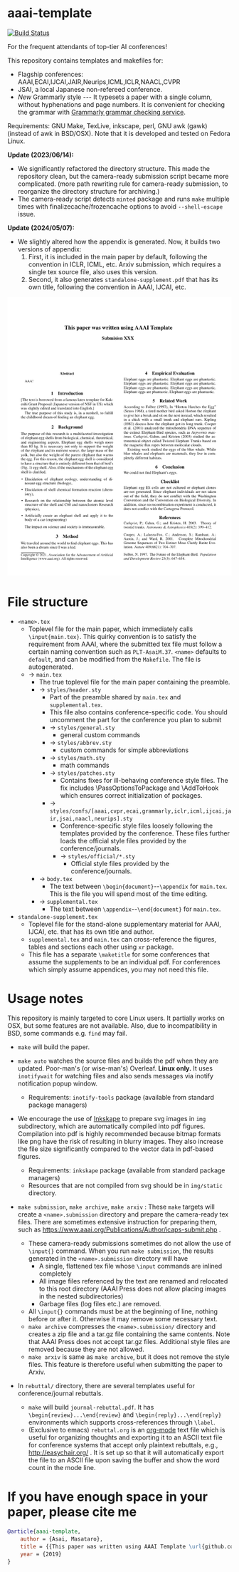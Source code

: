 
# aaai-template

[![Build Status](https://travis-ci.org/guicho271828/aaai-template.svg?branch=master)](https://travis-ci.org/guicho271828/aaai-template)

For the frequent attendants of top-tier AI conferences!

This repository contains templates and makefiles for:

+ Flagship conferences: AAAI,ECAI,IJCAI,JAIR,Neurips,ICML,ICLR,NAACL,CVPR
+ JSAI, a local Japanese non-refereed conference.
+ *New* Grammarly style --- It typesets a paper with a single column, without hyphenations and page numbers.
  It is convenient for checking the grammar with [Grammarly grammar checking service](https://app.grammarly.com/).

Requirements: GNU Make, TexLive, inkscape, perl, GNU awk (gawk) (instead of awk in BSD/OSX).
Note that it is developed and tested on Fedora Linux.

**Update (2023/06/14):**

+ We significantly refactored the directory structure.
  This made the repository clean, but the camera-ready submission script became more complicated.
  (more path rewriting rule for camera-ready submission, to reorganize the directory structure for archiving.)
+ The camera-ready script detects `minted` package and runs `make` multiple times
  with finalizecache/frozencache options to avoid `--shell-escape` issue.

**Update (2024/05/07):**

+ We slightly altered how the appendix is generated.
  Now, it builds two versions of appendix:
  1. First, it is included in the main paper by default, following the convention in ICLR, ICML, etc.
     Arxiv submission, which requires a single tex source file, also uses this version.
  2. Second, it also generates `standalone-supplement.pdf` that has its own title,
     following the convention in AAAI, IJCAI, etc.


[![example](./example.png)](./example.pdf)

# File structure

* `<name>.tex`
  * Toplevel file for the main paper, which immediately calls `\input{main.tex}`.
    This quirky convention is to satisfy the requirement from AAAI, where
    the submitted tex file must follow a certain naming convention such as `PLT-AsaiM.37`.
    `<name>` defaults to `default`, and can be modified from the `Makefile`.
    The file is autogenerated.
  * → `main.tex`
    * The true toplevel file for the main paper containing the preamble.
    * → `styles/header.sty`
      * Part of the preamble shared by `main.tex` and `supplemental.tex`.
      * This file also contains conference-specific code.
        You should uncomment the part for the conference you plan to submit
      * → `styles/general.sty`
        * general custom commands
      * → `styles/abbrev.sty`
        * custom commands for simple abbreviations
      * → `styles/math.sty`
        * math commands
      * → `styles/patches.sty`
        * Contains fixes for ill-behaving conference style files.
          The fix includes \PassOptionsToPackage and \AddToHook which ensures
          correct initialization of packages.
      * → `styles/confs/[aaai,cvpr,ecai,grammarly,iclr,icml,ijcai,jair,jsai,naacl,neurips].sty`
        * Conference-specific style files loosely following the templates provided by the conference.
          These files further loads the official style files provided by the conference/journals.
        * → `styles/official/*.sty`
          * Official style files provided by the conference/journals.
    * → `body.tex`
      * The text between `\begin{document}`--`\appendix` for `main.tex`.
        This is the file you will spend most of the time editing.
    * → `supplemental.tex`
      * The text between `\appendix`--`\end{document}` for `main.tex`.
* `standalone-supplement.tex`
  * Toplevel file for the stand-alone supplementary material for AAAI, IJCAI, etc. that has its own title and author.
  * `supplemental.tex` and `main.tex` can cross-reference
    the figures, tables and sections each other using `xr` package.
  * This file has a separate `\maketitle` for some conferences
    that assume the supplements to be an individual pdf.
    For conferences which simply assume appendices, you may not need this file.

# Usage notes

This repository is mainly targeted to core Linux users.
It partially works on OSX, but some features are not available.
Also, due to incompatibility in BSD, some commands e.g. `find` may fail.

* `make` will build the paper.

* `make auto` watches the source files and builds the pdf when they are
  updated. Poor-man's (or wise-man's) Overleaf. **Linux only.**
  It uses `inotifywait` for watching files and also sends messages via inotify notification popup window.
  * Requirements: `inotify-tools` package (available from standard package managers)

* We encourage the use of [Inkskape](https://inkscape.org/) to prepare svg
  images in `img` subdirectory, which are automatically compiled into pdf figures.
  Compilation into pdf is highly recommended because
  bitmap formats like png have the risk of resulting in blurry images.
  They also increase the file size significantly compared to the vector data in pdf-based figures.
  * Requirements: `inkskape` package (available from standard package managers)
  * Resources that are not compiled from svg should be in `img/static` directory.

* `make submission`, `make archive`, `make arxiv` :
  These `make` targets will create a `<name>.submission` directory and prepare the camera-ready
  tex files. There are sometimes extensive instruction for preparing them,
  such as https://www.aaai.org/Publications/Author/icaps-submit.php .

  * These camera-ready submissions sometimes do not allow the use of `\input{}` command.
    When you run `make submission`, the results generated in the `<name>.submission` directory will have
    * A single, flattened tex file whose `\input` commands are inlined completely
    * All image files referenced by the text are renamed and relocated to this root directory
      (AAAI Press does not allow placing images in the nested subdirectories)
    * Garbage files (log files etc.) are removed.
  * All `\input{}` commands must be at the beginning of line, nothing before or after it.
    Otherwise it may remove some necessary text.
  * `make archive` compresses the `<name>.submission/` directory
    and creates a zip file and a tar.gz file containing the same contents.
    Note that AAAI Press does not accept tar.gz files.
    Additional style files are removed because they are not allowed.
  * `make arxiv` is same as `make archive`, but it does not remove the style files.
    This feature is therefore useful when submitting the paper to Arxiv.

* In `rebuttal/` directory, there are several templates useful for conference/journal rebuttals.

  * `make` will build `journal-rebuttal.pdf`. It has
    `\begin{review}...\end{review}` and `\begin{reply}...\end{reply}` environments
    which supports cross-references through `\label`.
  * (Exclusive to emacs) `rebuttal.org` is an [org-mode](orgmode.org) text file which is useful for
    organizing thoughts and exporting it to an ASCII text file
    for conference systems that accept only plaintext rebuttals, e.g., http://easychair.org/ .
    It is set up so that it will automatically export the file to an ASCII file upon saving the buffer
    and show the word count in the mode line.


# If you have enough space in your paper, please cite me

``` bibtex
@article{aaai-template,
    author = {Asai, Masataro},
    title = {{This paper was written using AAAI Template \url{github.com/guicho271828/aaai-template}}},
    year = {2019}
}
```
